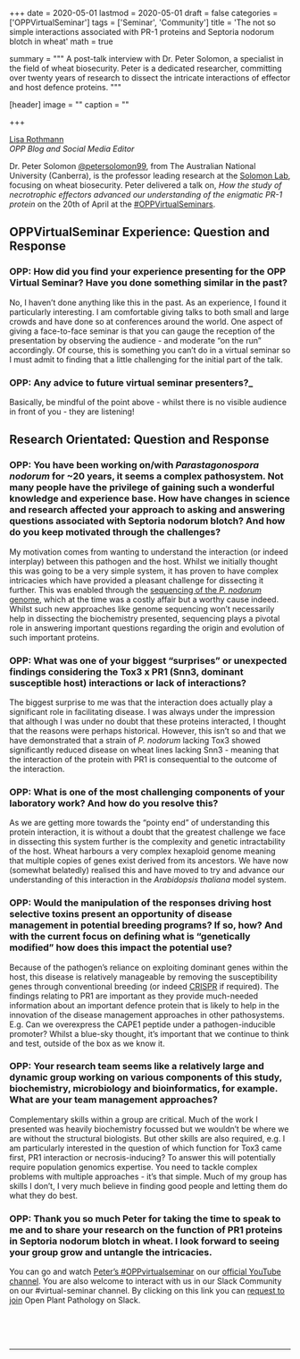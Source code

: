 +++
date = 2020-05-01
lastmod = 2020-05-01
draft = false
categories = ['OPPVirtualSeminar']
tags = ['Seminar', 'Community']
title = 'The not so simple interactions associated with PR-1 proteins and Septoria nodorum blotch in wheat'
math = true

summary = """
A post-talk interview with Dr. Peter Solomon, a specialist in the field of wheat biosecurity. Peter is a dedicated researcher, committing over twenty years of research to dissect the intricate interactions of effector and host defence proteins.
"""
 
[header]
image = ""
caption = ""

+++

[Lisa Rothmann](https://twitter.com/LandbouLisa)<br>
_OPP Blog and Social Media Editor_

Dr. Peter Solomon [@petersolomon99](https://twitter.com/petersolomon99), from The Australian National University (Canberra), is the professor leading research at the [Solomon Lab](https://www.wheatbiosecurity.com/),  focusing on wheat biosecurity. Peter delivered a talk on, *How the study of necrotrophic effectors advanced our understanding of the enigmatic PR-1 protein* on the 20th of April at the [#OPPVirtualSeminars](https://openplantpathology.org/virtual_seminars/2020-04-20-peter-solomon).  

## OPPVirtualSeminar Experience: Question and Response

### OPP: How did you find your experience presenting for the OPP Virtual Seminar? Have you done something similar in the past?

No, I haven’t done anything like this in the past. As an experience, I found it particularly interesting. I am comfortable giving talks to both small and large crowds and have done so at conferences around the world. One aspect of giving a face-to-face seminar is that you can gauge the reception of the presentation by observing the audience - and moderate “on the run” accordingly. Of course, this is something you can’t do in a virtual seminar so I must admit to finding that a little challenging for the initial part of the talk.  

### OPP: Any advice to future virtual seminar presenters?_

Basically, be mindful of the point above - whilst there is no visible audience in front of you - they are listening!  

## Research Orientated: Question and Response

### OPP: You have been working on/with _Parastagonospora nodorum_ for ~20 years, it seems a complex pathosystem. Not many people have the privilege of gaining such a wonderful knowledge and experience base. How have changes in science and research affected your approach to asking and answering questions associated with Septoria nodorum blotch? And how do you keep motivated through the challenges?  

My motivation comes from wanting to understand the interaction (or indeed interplay) between this pathogen and the host. Whilst we initially thought this was going to be a very simple system, it has proven to have complex intricacies which have provided a pleasant challenge for dissecting it further. This was enabled through the [sequencing of the _P. nodorum_ genome](http://www.plantcell.org/content/plantcell/19/11/3347.full.pdf), which at the time was a costly affair but a worthy cause indeed. Whilst such new approaches like genome sequencing won’t necessarily help in dissecting the biochemistry presented, sequencing plays a pivotal role in answering important questions regarding the origin and evolution of such important proteins.   

### OPP: What was one of your biggest “surprises” or unexpected findings considering the Tox3 x PR1 (Snn3, dominant susceptible host) interactions or lack of interactions?   

The biggest surprise to me was that the interaction does actually play a significant role in facilitating disease. I was always under the impression that although I was under no doubt that these proteins interacted, I thought that the reasons were perhaps historical. However, this isn’t so and that we have demonstrated that a strain of _P. nodorum_ lacking Tox3 showed significantly reduced disease on wheat lines lacking Snn3 - meaning that the interaction of the protein with PR1 is consequential to the outcome of the interaction.  

### OPP: What is one of the most challenging components of your laboratory work? And how do you resolve this?  

As we are getting more towards the “pointy end” of understanding this protein interaction, it is without a doubt that the greatest challenge we face in dissecting this system further is the complexity and genetic intractability of the host. Wheat harbours a very complex hexaploid genome meaning that multiple copies of genes exist derived from its ancestors. We have now (somewhat belatedly) realised this and have moved to try and advance our understanding of this interaction in the _Arabidopsis thaliana_ model system.  

### OPP: Would the manipulation of the responses driving host selective toxins present an opportunity of disease management in potential breeding programs? If so, how? And with the current focus on defining what is “genetically modified” how does this impact the potential use?  

Because of the pathogen’s reliance on exploiting dominant genes within the host, this disease is relatively manageable by removing the susceptibility genes through conventional breeding (or indeed [CRISPR](https://www.nationalgeographic.com/environment/future-of-food/food-technology-gene-editing/) if required). The findings relating to PR1 are important as they provide much-needed information about an important defence protein that is likely to help in the innovation of the disease management approaches in other pathosystems. E.g. Can we overexpress the CAPE1 peptide under a pathogen-inducible promoter? Whilst a blue-sky thought, it’s important that we continue to think and test, outside of the box as we know it.  

### OPP: Your research team seems like a  relatively large and dynamic group working on various components of this study, biochemistry, microbiology and bioinformatics, for example. What are your team management approaches?  

Complementary skills within a group are critical. Much of the work I presented was heavily biochemistry focussed but we wouldn’t be where we are without the structural biologists. But other skills are also required, e.g. I am particularly interested in the question of which function for Tox3 came first, PR1 interaction or necrosis-inducing? To answer this will potentially require population genomics expertise. You need to tackle complex problems with multiple approaches - it’s that simple. Much of my group has skills I don’t, I very much believe in finding good people and letting them do what they do best.  

### OPP: Thank you so much Peter for taking the time to speak to me and to share your research on the function of PR1 proteins in Septoria nodorum blotch in wheat. I look forward to seeing your group grow and untangle the intricacies. 

You can go and watch [Peter’s #OPPvirtualseminar](https://www.youtube.com/watch?v=7Kcrb5Q8CVo) on our [official YouTube channel](https://www.youtube.com/channel/UCo-1ijIA_nECqzwzeW2X9RA?view_as=subscriber). You are also welcome to interact with us in our Slack Community on our  #virtual-seminar channel. By clicking on this link you can [request to join](https://communityinviter.com/apps/openplantpathology/open-plant-pathology) Open Plant Pathology on Slack.


<br><br><br>

--------------------------------------------------------------------------------
